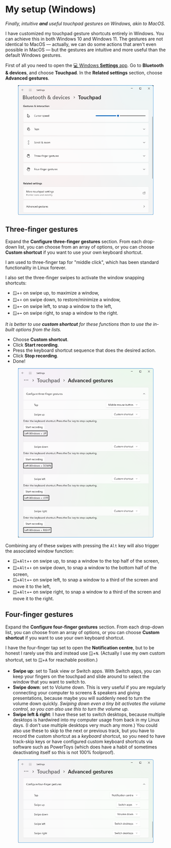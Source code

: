 # My setup (Windows)

_Finally, intuitive **and** useful touchpad gestures on Windows, akin to MacOS._

I have customized my touchpad gesture shortcuts entirely in Windows. You can achieve this in both Windows 10 and Windows 11. The gestures are not identical to MacOS — actually, we can do some actions that aren't even possible in MacOS — but the gestures are intuitive and more useful than the default Windows gestures.

First of all you need to open the [💻 Windows **Settings** app](ms-settings:devices-touchpad). Go to **Bluetooth & devices**, and choose **Touchpad**. In the **Related settings** section, choose **Advanced gestures**.

<figure><picture><source srcset="../.gitbook/assets/image (1).png" media="(prefers-color-scheme: dark)"><img src="../.gitbook/assets/image.png" alt=""></picture><figcaption></figcaption></figure>

## Three-finger gestures

Expand the **Configure three-finger gestures** section. From each drop-down list, you can choose from an array of options, or you can choose **Custom shortcut** if you want to use your own keyboard shortcut.

I am used to three-finger tap for "middle click", which has been standard functionality in Linux forever.

I also set the three-finger swipes to activate the window snapping shortcuts:

* `🪟`+`⬆️` on swipe up, to maximize a window,
* `🪟`+`⬇️` on swipe down, to restore/minimize a window,
* `🪟`+`⬅️` on swipe left, to snap a window to the left,
* `🪟`+`➡️` on swipe right, to snap a window to the right.

_It is better to use **custom shortcut** for these functions than to use the in-built options from the lists._

* Choose **Custom shortcut**.&#x20;
* Click **Start recording**.
* Press the keyboard shortcut sequence that does the desired action.
* Click **Stop recording**.
* Done!

<figure><picture><source srcset="../.gitbook/assets/image (2).png" media="(prefers-color-scheme: dark)"><img src="../.gitbook/assets/image (3).png" alt=""></picture><figcaption></figcaption></figure>

Combining any of these swipes with pressing the `Alt` key will also trigger the associated window function:

* `🪟`+`Alt`+`⬆️` on swipe up, to snap a window to the top half of the screen,
* `🪟`+`Alt`+`⬇️` on swipe down, to snap a window to the bottom half of the screen,
* `🪟`+`Alt`+`⬅️` on swipe left, to snap a window to a third of the screen and move it to the left,
* `🪟`+`Alt`+`➡️` on swipe right, to snap a window to a third of the screen and move it to the right.

## Four-finger gestures

Expand the **Configure four-finger gestures** section. From each drop-down list, you can choose from an array of options, or you can choose **Custom shortcut** if you want to use your own keyboard shortcut.

I have the four-finger tap set to open the **Notification centre**, but to be honest I rarely use this and instead use `🪟`+`N`. (Actually I use my own custom shortcut, set to `🪟`+`A` for reachable position.)

* **Swipe up**: set to Task view or Switch apps. With Switch apps, you can keep your fingers on the touchpad and slide around to select the window that you want to switch to.
* **Swipe down**: set to Volume down. This is very useful if you are regularly connecting your computer to screens & speakers and giving presentations, because maybe you will suddenly need to turn the volume down quickly. _Swiping down even a tiny bit activates the volume control, so you can also use this to turn the volume up._
* **Swipe left & right**: I have these set to switch desktops, because multiple desktops is hardwired into my computer usage from back in my Linux days. (I don't use multiple desktops very much any more.) You could also use these to skip to the next or previous track, but you have to record the custom shortcut as a _keyboard_ shortcut, so you need to have track-skip keys or have configured custom keyboard shortcuts via software such as PowerToys (which does have a habit of sometimes deactivating itself so this is not 100% foolproof).

<figure><picture><source srcset="../.gitbook/assets/image (5).png" media="(prefers-color-scheme: dark)"><img src="../.gitbook/assets/image (4).png" alt=""></picture><figcaption></figcaption></figure>

